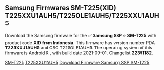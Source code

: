 <h2>Samsung Firmwares SM-T225(XID) T225XXU1AUH5/T225OLE1AUH5/T225XXU1AUH5</h2>
Download the Samsung firmware for the ✅ <strong>Samsung SSP </strong> ⭐ <strong>SM-T225</strong> with product code <strong>XID</strong> <strong> from Indonesia</strong>. This firmware has version number PDA <strong>T225XXU1AUH5</strong> and CSC T225OLE1AUH5. The operating system of this firmware is Android R , with build date 2021-09-01. Changelist <strong>22351182</strong>.


[SM-T225](https://samfirm.shop/samsung/model/SM-T225)
[T225XXU1AUH5](https://samfirm.shop/samsung/pda/T225XXU1AUH5)
[Download Firmware Samsung SSP SM-T225](https://samfirm.shop/samsung/firmware/452300)

